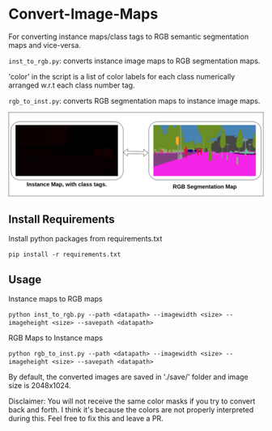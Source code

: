 # Convert-Image-Maps
For converting instance maps/class tags to RGB semantic segmentation maps and vice-versa.

`inst_to_rgb.py`: converts instance image maps to RGB segmentation maps. 

'color' in the script is a list of color labels for each class numerically arranged w.r.t each class number tag. 

`rgb_to_inst.py`: converts RGB segmentation maps to instance image maps. 
               
<td><img width="800px" src="demo/demo.png"></td>


## Install Requirements

Install python packages from requirements.txt
```
pip install -r requirements.txt
```
## Usage 
Instance maps to RGB maps
```
python inst_to_rgb.py --path <datapath> --imagewidth <size> --imageheight <size> --savepath <datapath>

```
RGB Maps to Instance maps

```
python rgb_to_inst.py --path <datapath> --imagewidth <size> --imageheight <size> --savepath <datapath>

```


By default, the converted images are saved in './save/' folder and image size is 2048x1024. 

Disclaimer: You will not receive the same color masks if you try to convert back and forth. I think it's because the colors are not properly interpreted during this. Feel free to fix this and leave a PR.  
